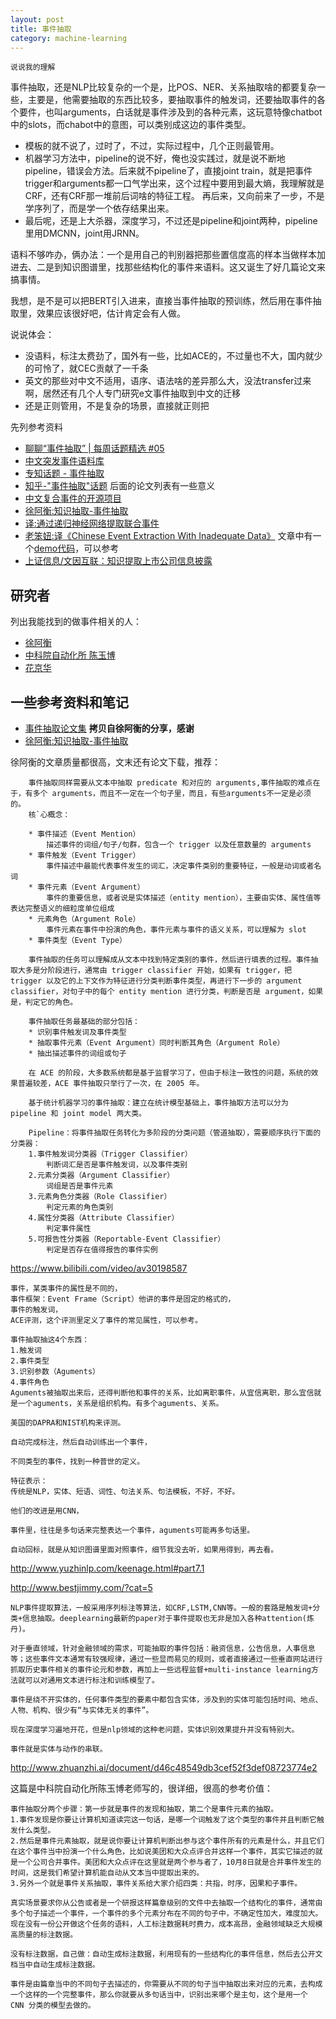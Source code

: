 ```yaml
---
layout: post
title: 事件抽取
category: machine-learning
---
```



`说说我的理解`

事件抽取，还是NLP比较复杂的一个是，比POS、NER、关系抽取啥的都要复杂一些，主要是，他需要抽取的东西比较多，要抽取事件的触发词，还要抽取事件的各个要件，也叫arguments，白话就是事件涉及到的各种元素，这玩意特像chatbot中的slots，而chabot中的意图，可以类别成这边的事件类型。

- 模板的就不说了，过时了，不过，实际过程中，几个正则最管用。
- 机器学习方法中，pipeline的说不好，俺也没实践过，就是说不断地pipeline，错误会方法。后来就不pipeline了，直接joint train，就是把事件trigger和arguments都一口气学出来，这个过程中要用到最大熵，我理解就是CRF，还有CRF那一堆前后词啥的特征工程。 再后来，又向前来了一步，不是学序列了，而是学一个依存结果出来。
- 最后呢，还是上大杀器，深度学习，不过还是pipeline和joint两种，pipeline里用DMCNN，joint用JRNN。

语料不够咋办，俩办法：一个是用自己的判别器把那些置信度高的样本当做样本加进去、二是到知识图谱里，找那些结构化的事件来语料。这又诞生了好几篇论文来搞事情。

我想，是不是可以把BERT引入进来，直接当事件抽取的预训练，然后用在事件抽取里，效果应该很好吧，估计肯定会有人做。

说说体会：
- 没语料，标注太费劲了，国外有一些，比如ACE的，不过量也不大，国内就少的可怜了，就CEC贡献了一千条
- 英文的那些对中文不适用，语序、语法啥的差异那么大，没法transfer过来啊，居然还有几个人专门研究e文事件抽取到中文的迁移
- 还是正则管用，不是复杂的场景，直接就正则把


先列参考资料
- [聊聊“事件抽取” \| 每周话题精选 #05](https://zhuanlan.zhihu.com/p/27840591)
- [中文突发事件语料库](https://github.com/shijiebei2009/CEC-Corpus)
- [专知话题 - 事件抽取](http://www.zhuanzhi.ai/topic/2001324207116408/new)
- [知乎-"事件抽取"话题](https://zhuanlan.zhihu.com/p/27840591) 后面的论文列表有一些意义
- [中文复合事件的开源项目](https://github.com/liuhuanyong/ComplexEventExtraction)
- [徐阿衡:知识抽取-事件抽取](http://www.shuang0420.com/2018/10/15/%E7%9F%A5%E8%AF%86%E6%8A%BD%E5%8F%96-%E4%BA%8B%E4%BB%B6%E6%8A%BD%E5%8F%96/)
- [译:通过递归神经网络提取联合事件](https://blog.csdn.net/muumian123/article/details/82356472)
- [老笨妞:译《Chinese Event Extraction With Inadequate Data》](https://blog.csdn.net/juanjuan1314/article/details/80782352)
   文章中有一个[demo代码](https://github.com/hendrydong/Chinese-Event-Extraction)，可以参考
- [上证信息/文因互联：知识提取上市公司信息披露](http://www.zhuanzhi.ai/document/5ec4b0888ec2cd4f85499ff7f3496d04)

## 研究者
列出我能找到的做事件相关的人：
- [徐阿衡](http://www.shuang0420.com/)
- [中科院自动化所 陈玉博](http://www.nlpr.ia.ac.cn/cip/yubochen/publications.html)
- [花京华](http://bestjimmy.com/)


## 一些参考资料和笔记

- [事件抽取论文集](https://pan.baidu.com/s/19YeWqvrw6Mqw0qUqzIBrwQ) __拷贝自徐阿衡的分享，感谢__
- [徐阿衡:知识抽取-事件抽取](http://www.shuang0420.com/2018/10/15/%E7%9F%A5%E8%AF%86%E6%8A%BD%E5%8F%96-%E4%BA%8B%E4%BB%B6%E6%8A%BD%E5%8F%96/)

徐阿衡的文章质量都很高，文末还有论文下载，推荐：

```
	事件抽取同样需要从文本中抽取 predicate 和对应的 arguments,事件抽取的难点在于，有多个 arguments，而且不一定在一个句子里，而且，有些arguments不一定是必须的。
	核`心概念：

	* 事件描述（Event Mention）
		描述事件的词组/句子/句群，包含一个 trigger 以及任意数量的 arguments
	* 事件触发（Event Trigger）
		事件描述中最能代表事件发生的词汇，决定事件类别的重要特征，一般是动词或者名词
	* 事件元素（Event Argument）
		事件的重要信息，或者说是实体描述（entity mention），主要由实体、属性值等表达完整语义的细粒度单位组成
	* 元素角色（Argument Role）
		事件元素在事件中扮演的角色，事件元素与事件的语义关系，可以理解为 slot
	* 事件类型（Event Type）	

	事件抽取的任务可以理解成从文本中找到特定类别的事件，然后进行填表的过程。事件抽取大多是分阶段进行，通常由 trigger classifier 开始，如果有 trigger，把 trigger 以及它的上下文作为特征进行分类判断事件类型，再进行下一步的 argument classifier，对句子中的每个 entity mention 进行分类，判断是否是 argument，如果是，判定它的角色。

	事件抽取任务最基础的部分包括：
	* 识别事件触发词及事件类型
	* 抽取事件元素（Event Argument）同时判断其角色（Argument Role）
	* 抽出描述事件的词组或句子

	在 ACE 的阶段，大多数系统都是基于监督学习了，但由于标注一致性的问题，系统的效果普遍较差，ACE 事件抽取只举行了一次，在 2005 年。

	基于统计机器学习的事件抽取：建立在统计模型基础上，事件抽取方法可以分为 pipeline 和 joint model 两大类。

	Pipeline：将事件抽取任务转化为多阶段的分类问题（管道抽取），需要顺序执行下面的分类器：
	1.事件触发词分类器（Trigger Classifier）
		判断词汇是否是事件触发词，以及事件类别
	2.元素分类器（Argument Classifier）
		词组是否是事件元素
	3.元素角色分类器（Role Classifier）
		判定元素的角色类别
	4.属性分类器（Attribute Classifier）
		判定事件属性
	5.可报告性分类器（Reportable-Event Classifier）
		判定是否存在值得报告的事件实例
```

<https://www.bilibili.com/video/av30198587>

	事件，某类事件的属性是不同的，
	事件框架：Event Frame（Script）他讲的事件是固定的格式的，
	事件的触发词，
	ACE评测，这个评测里定义了事件的常见属性，可以参考。

	事件抽取抽这4个东西：
	1.触发词
	2.事件类型
	3.识别参数（Aguments）
	4.事件角色
	Aguments被抽取出来后，还得判断他和事件的关系，比如离职事件，从宜信离职，那么宜信就是一个aguments，关系是组织机构。有多个aguments、关系。

	美国的DAPRA和NIST机构来评测。

	自动完成标注，然后自动训练出一个事件，

	不同类型的事件，找到一种普世的定义。

	特征表示：
	传统是NLP，实体、短语、词性、句法关系、句法模板，不好，不好。

	他们的改进是用CNN，

	事件里，往往是多句话来完整表达一个事件，aguments可能再多句话里。

	自动回标，就是从知识图谱里面对照事件，细节我没去听，如果用得到，再去看。
 

<http://www.yuzhinlp.com/keenage.html#part7.1>



<http://www.bestjimmy.com/?cat=5>

    NLP事件提取算法，一般采用序列标注等算法，如CRF,LSTM,CNN等。一般的套路是触发词+分类+信息抽取。deeplearning最新的paper对于事件提取也无非是加入各种attention(炼丹)。

    对于垂直领域，针对金融领域的需求，可能抽取的事件包括：融资信息，公告信息，人事信息等；这些事件文本通常有较强规律，通过一些显而易见的规则，或者直接通过一些垂直网站进行抓取历史事件相关的事件论元和参数，再加上一些远程监督+multi-instance learning方法就可以对通用文本进行标注和训练模型了。

	事件是绕不开实体的，任何事件类型的要素中都包含实体，涉及到的实体可能包括时间、地点、人物、机构、很少有“与实体无关的事件”。
	
	现在深度学习遍地开花，但是nlp领域的这种老问题，实体识别效果提升并没有特别大。
	
	事件就是实体与动作的串联。

<http://www.zhuanzhi.ai/document/d46c48549db3cef52f3def08723774e2>

这篇是中科院自动化所陈玉博老师写的，很详细，很高的参考价值：

	事件抽取分两个步骤：第一步就是事件的发现和抽取，第二个是事件元素的抽取。
	1.事件发现是你要让计算机知道读完这一句话，是哪一个词触发了这个类型的事件并且判断它触发什么类型。
	2.然后是事件元素抽取，就是说你要让计算机判断出参与这个事件所有的元素是什么，并且它们在这个事件当中扮演一个什么角色，比如说美团和大众点评合并这样一个事件，其实它描述的就是一个公司合并事件。美团和大众点评在这里就是两个参与者了，10月8日就是合并事件发生的时间，这是我们希望计算机能自动从文本当中提取出来的。
	3.另外一个就是事件关系抽取，事件关系给大家介绍四类：共指，时序，因果和子事件。

	真实场景要求你从公告或者是一个研报这样篇章级别的文件中去抽取一个结构化的事件，通常由多个句子描述一个事件，一个事件的多个元素分布在不同的句子中，不确定性加大，难度加大。现在没有一份公开做这个任务的语料，人工标注数据耗时费力，成本高昂，金融领域缺乏大规模高质量的标注数据。

	没有标注数据，自己做：自动生成标注数据，利用现有的一些结构化的事件信息，然后去公开文档当中自动生成标注数据。

	事件是由篇章当中的不同句子去描述的，你需要从不同的句子当中抽取出来对应的元素，去构成一个这样的一个完整事件，那么你就要从多句话当中，识别出来哪个是主句，这个是用一个 CNN 分类的模型去做的。